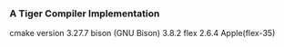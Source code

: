 ### A Tiger Compiler Implementation

cmake version 3.27.7
bison (GNU Bison) 3.8.2
flex 2.6.4 Apple(flex-35)
